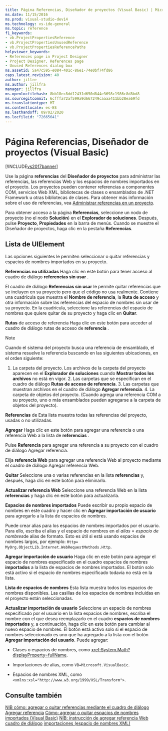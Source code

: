 ```yaml
---
title: Página Referencias, Diseñador de proyectos (Visual Basic) | Microsoft Docs
ms.date: 11/15/2016
ms.prod: visual-studio-dev14
ms.technology: vs-ide-general
ms.topic: reference
f1_keywords:
- vb.ProjectPropertiesReference
- vb.ProjectPropertiesUnusedReference
- vb.ProjectPropertiesReferencePaths
helpviewer_keywords:
- References page in Project Designer
- Project Designer, References page
- Unused References dialog box
ms.assetid: 5a47c595-e084-401c-86e1-74e0bf74fd86
caps.latest.revision: 40
author: jillre
ms.author: jillfra
manager: jillfra
ms.openlocfilehash: 8bb18ec8dd12431d650d844e3698c1986c8d8bd8
ms.sourcegitcommit: 6cfffa72af599a9d667249caaaa411bb28ea69fd
ms.translationtype: MT
ms.contentlocale: es-ES
ms.lasthandoff: 09/02/2020
ms.locfileid: "72665641"
---
```

# <a name="references-page-project-designer-visual-basic"></a>Página Referencias, Diseñador de proyectos (Visual Basic)
[!INCLUDE[vs2017banner](../../includes/vs2017banner.md)]

Use la página **referencias** del **Diseñador de proyectos** para administrar las referencias, las referencias Web y los espacios de nombres importados en el proyecto. Los proyectos pueden contener referencias a componentes COM, servicios Web XML, bibliotecas de clases o ensamblados de .NET Framework u otras bibliotecas de clases. Para obtener más información sobre el uso de referencias, vea [Administrar referencias en un proyecto](../../ide/managing-references-in-a-project.md).

 Para obtener acceso a la página **Referencias**, seleccione un nodo de proyecto (no el nodo **Solución**) en el **Explorador de soluciones**. Después, pulse **Proyecto**, **Propiedades** en la barra de menús. Cuando se muestre el Diseñador de proyectos, haga clic en la pestaña **Referencias**.

## <a name="uielement-list"></a>Lista de UIElement
 Las opciones siguientes le permiten seleccionar o quitar referencias y espacios de nombres importados en su proyecto.

 **Referencias no utilizadas** Haga clic en este botón para tener acceso al cuadro de diálogo **referencias sin usar** .

 El cuadro de diálogo **Referencias sin usar** le permite quitar referencias que se incluyen en su proyecto pero que el código no usa realmente. Contiene una cuadrícula que muestra el **Nombre de referencia**, la **Ruta de acceso** y otra información sobre las referencias del espacio de nombres sin usar de su proyecto. En la cuadrícula, seleccione las referencias del espacio de nombres que quiere quitar de su proyecto y haga clic en **Quitar**.

 **Rutas** de acceso de referencia Haga clic en este botón para acceder al cuadro de diálogo rutas de acceso de **referencia** .

> [!NOTE]
> Cuando el sistema del proyecto busca una referencia de ensamblado, el sistema resuelve la referencia buscando en las siguientes ubicaciones, en el orden siguiente:
>
> 1. La carpeta del proyecto. Los archivos de la carpeta del proyecto aparecen en el **Explorador de soluciones** cuando **Mostrar todos los archivos** no está en vigor.
>    2. Las carpetas que se especifican en el cuadro de diálogo **Rutas de acceso de referencia**.
>    3. Las carpetas que muestran archivos en el cuadro de diálogo **Agregar referencia**.
>    4. La carpeta de objetos del proyecto. (Cuando agrega una referencia COM a su proyecto, uno o más ensamblados pueden agregarse a la carpeta de objetos del proyecto).

 **Referencias** de Esta lista muestra todas las referencias del proyecto, usadas o no utilizadas.

 **Agregar** Haga clic en este botón para agregar una referencia o una referencia Web a la lista de **referencias** .

 Pulse **Referencia** para agregar una referencia a su proyecto con el cuadro de diálogo Agregar referencia.

 Elija **referencia Web** para agregar una referencia Web al proyecto mediante el cuadro de diálogo Agregar referencia Web.

 **Quitar** Seleccione una o varias referencias en la lista **referencias** y, después, haga clic en este botón para eliminarlo.

 **Actualizar referencia Web** Seleccione una referencia Web en la lista **referencias** y haga clic en este botón para actualizarla.

 **Espacios de nombres importados** Puede escribir su propio espacio de nombres en este cuadro y hacer clic en **Agregar importación de usuario** para agregarlo a la lista de espacios de nombres.

 Puede crear alias para los espacios de nombres importados por el usuario. Para ello, escriba el alias y el espacio de nombres en el *alias* = *espacio de nombres*de alias de formato. Esto es útil si está usando espacios de nombres largos, por ejemplo: `Http= MyOrg.ObjectLib.Internet.WebRequestMethods.Http`.

 **Agregar importación de usuario** Haga clic en este botón para agregar el espacio de nombres especificado en el cuadro espacios de nombres **importados** a la lista de espacios de nombres importados. El botón solo está activo si el espacio de nombres especificado todavía no está en la lista.

 **Lista de espacios de nombres** Esta lista muestra todos los espacios de nombres disponibles. Las casillas de los espacios de nombres incluidas en el proyecto están seleccionadas.

 **Actualizar importación de usuario** Seleccione un espacio de nombres especificado por el usuario en la lista espacios de nombres, escriba el nombre con el que desea reemplazarlo en el cuadro **espacios de nombres importados** y, a continuación, haga clic en este botón para cambiar al nuevo espacio de nombres. El botón está activo solo si el espacio de nombres seleccionado es uno que ha agregado a la lista con el botón **Agregar importación del usuario**. Puede agregar:

- Clases o espacios de nombres, como <xref:System.Math?displayProperty=fullName>.

- Importaciones de alias, como `VB=Microsoft.VisualBasic`.

- Espacios de nombres XML, como `<xmlns:xsl="http://www.w3.org/1999/XSL/Transform">`.

## <a name="see-also"></a>Consulte también
 [NIB cómo: agregar o quitar referencias mediante el cuadro de diálogo Agregar referencia](https://msdn.microsoft.com/3bd75d61-f00c-47c0-86a2-dd1f20e231c9) [Cómo: agregar o quitar espacios de nombres importados (Visual Basic)](../../ide/how-to-add-or-remove-imported-namespaces-visual-basic.md) [NIB: instrucción de agregar referencia Web cuadro de diálogo](https://msdn.microsoft.com/bdf05776-c591-40af-bfd7-e1e2aa1e87b5) [importaciones (espacio de nombres XML)](https://msdn.microsoft.com/library/1f4d50a6-08c7-4c2e-8206-ccae35fcd1b4)
